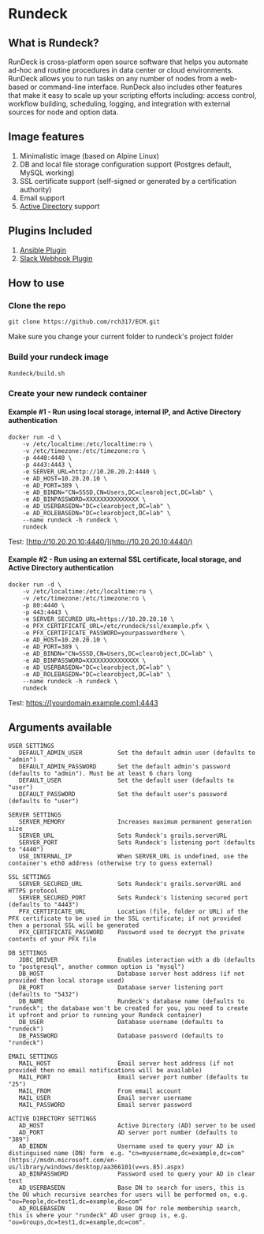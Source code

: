 Rundeck
=======

## What is Rundeck?

RunDeck is cross-platform open source software that helps you automate ad-hoc and routine procedures in data center or cloud environments. RunDeck allows you to run tasks on any number of nodes from a web-based or command-line interface. RunDeck also includes other features that make it easy to scale up your scripting efforts including: access control, workflow building, scheduling, logging, and integration with external sources for node and option data.

## Image features

1. Minimalistic image (based on Alpine Linux)
2. DB and local file storage configuration support (Postgres default, MySQL working)
3. SSL certificate support (self-signed or generated by a certification authority)
4. Email support
5. [Active Directory](https://runops.wordpress.com/2015/11/20/configure-rundeck-to-use-active-directory-authentication/) support

## Plugins Included
1. [Ansible Plugin](https://github.com/Batix/rundeck-ansible-plugin/releases) 
2. [Slack Webhook Plugin](https://github.com/higanworks/rundeck-slack-incoming-webhook-plugin/releases/tag/v0.6.dev)

## How to use

### Clone the repo

```git clone https://github.com/rch317/ECM.git```

Make sure you change your current folder to rundeck's project folder

### Build your rundeck image

```
Rundeck/build.sh
```

### Create your new rundeck container

#### Example #1 - Run using local storage, internal IP, and Active Directory authentication 

```
docker run -d \
	-v /etc/localtime:/etc/localtime:ro \
	-v /etc/timezone:/etc/timezone:ro \
	-p 4440:4440 \
	-p 4443:4443 \
	-e SERVER_URL=http://10.20.20.2:4440 \
	-e AD_HOST=10.20.20.10 \
	-e AD_PORT=389 \
	-e AD_BINDN="CN=SSSD,CN=Users,DC=clearobject,DC=lab" \
	-e AD_BINPASSWORD=XXXXXXXXXXXXXXX \
	-e AD_USERBASEDN="DC=clearobject,DC=lab" \
	-e AD_ROLEBASEDN="DC=clearobject,DC=lab" \
	--name rundeck -h rundeck \
	rundeck
```

Test: [http://10.20.20.10:4440/](http://10.20.20.10:4440/)

#### Example #2 - Run using an external SSL certificate, local storage, and Active Directory authentication

```
docker run -d \
	-v /etc/localtime:/etc/localtime:ro \
	-v /etc/timezone:/etc/timezone:ro \
	-p 80:4440 \
	-p 443:4443 \
	-e SERVER_SECURED_URL=https://10.20.20.10 \
  	-e PFX_CERTIFICATE_URL=/etc/rundeck/ssl/example.pfx \
  	-e PFX_CERTIFICATE_PASSWORD=yourpasswordhere \
	-e AD_HOST=10.20.20.10 \
	-e AD_PORT=389 \
	-e AD_BINDN="CN=SSSD,CN=Users,DC=clearobject,DC=lab" \
	-e AD_BINPASSWORD=XXXXXXXXXXXXXXX \
	-e AD_USERBASEDN="DC=clearobject,DC=lab" \
	-e AD_ROLEBASEDN="DC=clearobject,DC=lab" \
	--name rundeck -h rundeck \
	rundeck
```

Test: [https://[yourdomain.example.com]:4443](https://[yourdomain.example.com]:4443)

## Arguments available
```
USER SETTINGS
   DEFAULT_ADMIN_USER          Set the default admin user (defaults to "admin")
   DEFAULT_ADMIN_PASSWORD      Set the default admin's password (defaults to "admin"). Must be at least 6 chars long
   DEFAULT_USER                Set the default user (defaults to "user")
   DEFAULT_PASSWORD            Set the default user's password (defaults to "user")

SERVER SETTINGS
   SERVER_MEMORY               Increases maximum permanent generation size
   SERVER_URL                  Sets Rundeck's grails.serverURL
   SERVER_PORT                 Sets Rundeck's listening port (defaults to "4440")
   USE_INTERNAL_IP             When SERVER_URL is undefined, use the container's eth0 address (otherwise try to guess external)

SSL SETTINGS
   SERVER_SECURED_URL          Sets Rundeck's grails.serverURL and HTTPS protocol
   SERVER_SECURED_PORT         Sets Rundeck's listening secured port (defaults to "4443")
   PFX_CERTIFICATE_URL         Location (file, folder or URL) of the PFX certificate to be used in the SSL certificate; if not provided then a personal SSL will be generated
   PFX_CERTIFICATE_PASSWORD    Password used to decrypt the private contents of your PFX file

DB SETTINGS
   JDBC_DRIVER                 Enables interaction with a db (defaults to "postgresql", another common option is "mysql")
   DB_HOST                     Database server host address (if not provided then local storage used)
   DB_PORT                     Database server listening port (defaults to "5432")
   DB_NAME                     Rundeck's database name (defaults to "rundeck"; the database won't be created for you, you need to create it upfront and prior to running your Rundeck container)
   DB_USER                     Database username (defaults to "rundeck")
   DB_PASSWORD                 Database password (defaults to "rundeck")

EMAIL SETTINGS
   MAIL_HOST                   Email server host address (if not provided then no email notifications will be available)
   MAIL_PORT                   Email server port number (defaults to "25")
   MAIL_FROM                   From email account
   MAIL_USER                   Email server username
   MAIL_PASSWORD               Email server password

ACTIVE DIRECTORY SETTINGS
   AD_HOST                     Active Directory (AD) server to be used
   AD_PORT                     AD server port number (defaults to "389")
   AD_BINDN                    Username used to query your AD in distinguised name (DN) form  e.g. "cn=myusername,dc=example,dc=com" (https://msdn.microsoft.com/en-us/library/windows/desktop/aa366101(v=vs.85).aspx)
   AD_BINPASSWORD              Password used to query your AD in clear text
   AD_USERBASEDN               Base DN to search for users, this is the OU which recursive searches for users will be performed on, e.g. "ou=People,dc=test1,dc=example,dc=com"
   AD_ROLEBASEDN               Base DN for role membership search, this is where your "rundeck" AD user group is, e.g. "ou=Groups,dc=test1,dc=example,dc=com".
```
